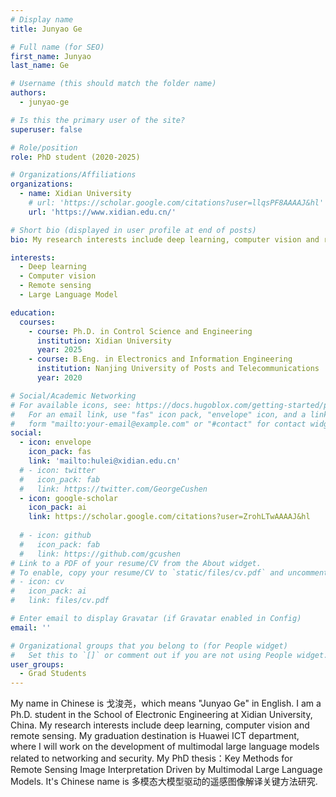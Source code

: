 ```yaml
---
# Display name
title: Junyao Ge

# Full name (for SEO)
first_name: Junyao
last_name: Ge

# Username (this should match the folder name)
authors:
  - junyao-ge

# Is this the primary user of the site?
superuser: false

# Role/position
role: PhD student (2020-2025)

# Organizations/Affiliations
organizations:
  - name: Xidian University
    # url: 'https://scholar.google.com/citations?user=llqsPF8AAAAJ&hl'
    url: 'https://www.xidian.edu.cn/'

# Short bio (displayed in user profile at end of posts)
bio: My research interests include deep learning, computer vision and remote sensing.

interests:
  - Deep learning
  - Computer vision
  - Remote sensing
  - Large Language Model

education:
  courses:
    - course: Ph.D. in Control Science and Engineering
      institution: Xidian University
      year: 2025
    - course: B.Eng. in Electronics and Information Engineering
      institution: Nanjing University of Posts and Telecommunications
      year: 2020

# Social/Academic Networking
# For available icons, see: https://docs.hugoblox.com/getting-started/page-builder/#icons
#   For an email link, use "fas" icon pack, "envelope" icon, and a link in the
#   form "mailto:your-email@example.com" or "#contact" for contact widget.
social:
  - icon: envelope
    icon_pack: fas
    link: 'mailto:hulei@xidian.edu.cn'
  # - icon: twitter
  #   icon_pack: fab
  #   link: https://twitter.com/GeorgeCushen
  - icon: google-scholar
    icon_pack: ai
    link: https://scholar.google.com/citations?user=ZrohLTwAAAAJ&hl
  
  # - icon: github
  #   icon_pack: fab
  #   link: https://github.com/gcushen
# Link to a PDF of your resume/CV from the About widget.
# To enable, copy your resume/CV to `static/files/cv.pdf` and uncomment the lines below.
# - icon: cv
#   icon_pack: ai
#   link: files/cv.pdf

# Enter email to display Gravatar (if Gravatar enabled in Config)
email: ''

# Organizational groups that you belong to (for People widget)
#   Set this to `[]` or comment out if you are not using People widget.
user_groups:
  - Grad Students
---
```

My name in Chinese is 戈浚尧，which means "Junyao Ge" in English. I am a Ph.D. student in the School of Electronic Engineering at Xidian University, China. My research interests include deep learning, computer vision and remote sensing.
My graduation destination is Huawei ICT department, where I will work on the development of multimodal large language models related to networking and security.
My PhD thesis：Key Methods for Remote Sensing Image Interpretation Driven by Multimodal Large Language Models. It's Chinese name is 多模态大模型驱动的遥感图像解译关键方法研究.
